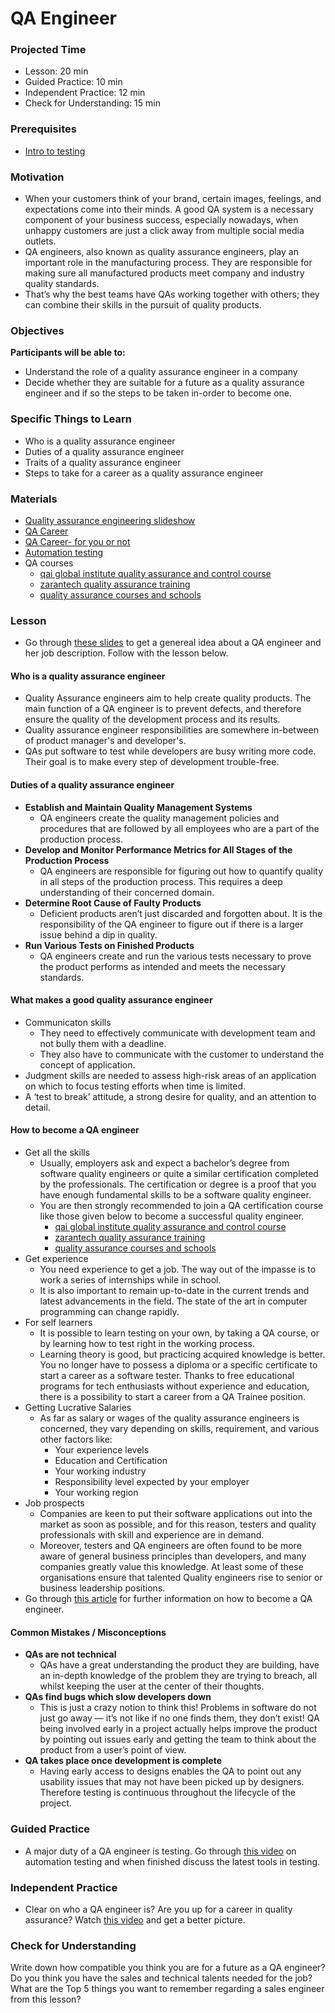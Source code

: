 # QA Engineer

### Projected Time

- Lesson: 20 min
- Guided Practice: 10 min
- Independent Practice: 12 min
- Check for Understanding: 15 min

### Prerequisites

- [Intro to testing](../../testing-and-tdd/testing-and-tdd.md)

### Motivation

- When your customers think of your brand, certain images, feelings, and expectations come into their minds. A good QA system is a necessary component of your business success, especially nowadays, when unhappy customers are just a click away from multiple social media outlets.
- QA engineers, also known as quality assurance engineers, play an important role in the manufacturing process. They are responsible for making sure all manufactured products meet company and industry quality standards.
- That’s why the best teams have QAs working together with others; they can combine their skills in the pursuit of quality products.

### Objectives

**Participants will be able to:**

- Understand the role of a quality assurance engineer in a company
- Decide whether they are suitable for a future as a quality assurance engineer and if so the steps to be taken in-order to become one.

### Specific Things to Learn

- Who is a quality assurance engineer
- Duties of a quality assurance engineer
- Traits of a quality assurance engineer
- Steps to take for a career as a quality assurance engineer

### Materials

- [Quality assurance engineering slideshow](https://docs.google.com/presentation/d/17PG75lHEEOaoNM6OuAUeoaLa7Hf14tJPiwwdy5I-G-c/edit#slide=id.g3509c77696_0_9)
- [QA Career](https://www.careerexplorer.com/careers/software-quality-assurance-engineer/how-to-become/)
- [QA Career- for you or not](https://www.youtube.com/watch?v=eD-tKxaUHCg)
- [Automation testing](https://www.youtube.com/watch?v=RbSlW8jZFe8)
- QA courses
  - [qai global institute quality assurance and control course](https://www.qaiglobalinstitute.com/product/quality-assurance-and-control/)
  - [zarantech quality assurance training](https://www.zarantech.com/quality-assurance-training/)
  - [quality assurance courses and schools](https://study.com/quality_assurance_certification.html)

### Lesson

- Go through [these slides](https://docs.google.com/presentation/d/17PG75lHEEOaoNM6OuAUeoaLa7Hf14tJPiwwdy5I-G-c/edit#slide=id.g22b045fc2c_0_8) to get a genereal idea about a QA engineer and her job description. Follow with the lesson below.

#### Who is a quality assurance engineer

- Quality Assurance engineers aim to help create quality products. The main function of a QA engineer is to prevent defects, and therefore ensure the quality of the development process and its results.
- Quality assurance engineer responsibilities are somewhere in-between of product manager's and developer's.
- QAs put software to test while developers are busy writing more code. Their goal is to make every step of development trouble-free.

#### Duties of a quality assurance engineer

- **Establish and Maintain Quality Management Systems**
  - QA engineers create the quality management policies and procedures that are followed by all employees who are a part of the production process.
- **Develop and Monitor Performance Metrics for All Stages of the Production Process**
  - QA engineers are responsible for figuring out how to quantify quality in all steps of the production process. This requires a deep understanding of their concerned domain.
- **Determine Root Cause of Faulty Products**
  - Deficient products aren’t just discarded and forgotten about. It is the responsibility of the QA engineer to figure out if there is a larger issue behind a dip in quality.
- **Run Various Tests on Finished Products**
  - QA engineers create and run the various tests necessary to prove the product performs as intended and meets the necessary standards.

#### What makes a good quality assurance engineer

- Communicaton skills
  - They need to effectively communicate with development team and not bully them with a deadline.
  - They also have to communicate with the customer to understand the concept of application.
- Judgment skills are needed to assess high-risk areas of an application on which to focus testing efforts when time is limited.
- A ‘test to break’ attitude, a strong desire for quality, and an attention to detail.

#### How to become a QA engineer

- Get all the skills
  - Usually, employers ask and expect a bachelor’s degree from software quality engineers or quite a similar certification completed by the professionals. The certification or degree is a proof that you have enough fundamental skills to be a software quality engineer.
  - You are then strongly recommended to join a QA certification course like those given below to become a successful quality engineer.
    - [qai global institute quality assurance and control course](https://www.qaiglobalinstitute.com/product/quality-assurance-and-control/)
    - [zarantech quality assurance training](https://www.zarantech.com/quality-assurance-training/)
    - [quality assurance courses and schools](https://study.com/quality_assurance_certification.html)
- Get experience
  - You need experience to get a job. The way out of the impasse is to work a series of internships while in school.
  - It is also important to remain up-to-date in the current trends and latest advancements in the field. The state of the art in computer programming can change rapidly.
- For self learners
  - It is possible to learn testing on your own, by taking a QA course, or by learning how to test right in the working process.
  - Learning theory is good, but practicing acquired knowledge is better. You no longer have to possess a diploma or a specific certificate to start a career as a software tester. Thanks to free educational programs for tech enthusiasts without experience and education, there is a possibility to start a career from a QA Trainee position.
- Getting Lucrative Salaries
  - As far as salary or wages of the quality assurance engineers is concerned, they vary depending on skills, requirement, and various other factors like:
    - Your experience levels
    - Education and Certification
    - Your working industry
    - Responsibility level expected by your employer
    - Your working region
- Job prospects
  - Companies are keen to put their software applications out into the market as soon as possible, and for this reason, testers and quality professionals with skill and experience are in demand.
  - Moreover, testers and QA engineers are often found to be more aware of general business principles than developers, and many companies greatly value this knowledge. At least some of these organisations ensure that talented Quality engineers rise to senior or business leadership positions.
- Go through [this article](https://www.careerexplorer.com/careers/software-quality-assurance-engineer/how-to-become/) for further information on how to become a QA engineer.

#### Common Mistakes / Misconceptions

- **QAs are not technical**
  - QAs have a great understanding the product they are building, have an in-depth knowledge of the problem they are trying to breach, all whilst keeping the user at the center of their thoughts.
- **QAs find bugs which slow developers down**
  - This is just a crazy notion to think this! Problems in software do not just go away — it’s not like if no one finds them, they don’t exist! QA being involved early in a project actually helps improve the product by pointing out issues early and getting the team to think about the product from a user’s point of view.
- **QA takes place once development is complete**
  - Having early access to designs enables the QA to point out any usability issues that may not have been picked up by designers. Therefore testing is continuous throughout the lifecycle of the project.

### Guided Practice

- A major duty of a QA engineer is testing. Go through [this video](https://www.youtube.com/watch?v=RbSlW8jZFe8) on automation testing and when finished discuss the latest tools in testing.

### Independent Practice

- Clear on who a QA engineer is? Are you up for a career in quality assurance? Watch [this video](https://www.youtube.com/watch?v=eD-tKxaUHCg) and get a better picture.

### Check for Understanding

Write down how compatible you think you are for a future as a QA engineer? Do you think you have the sales and technical talents needed for the job? What are the Top 5 things you want to remember regarding a sales engineer from this lesson?
